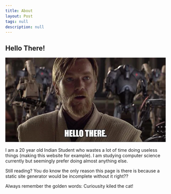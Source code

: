 ```yaml
---
title: About
layout: Post
tags: null
description: null
---
```


## Hello There!

![General Kenobi](../static/images/GeneralKenobi.png)

I am a 20 year old Indian Student who wastes a lot of time doing useless things (making this website for example). I am studying computer science currently but seemingly prefer doing almost anything else.

Still reading? You do know the only reason this page is there is because a static site generator would be incomplete without it right??

Always remember the golden words: Curiousity kiled the cat!
